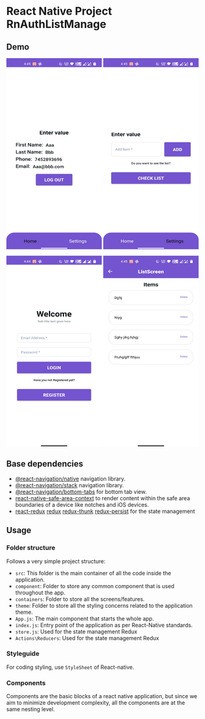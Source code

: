 # React Native Project RnAuthListManage


## Demo

<img src="/Screenshots/Screen1.jpg" width="250" height="500"/>             <img src="/Screenshots/Screen2.jpg" width="250" height="500"/>

<img src="/Screenshots/Screen3.jpg" width="250" height="500"/>             <img src="/Screenshots/Screen4.jpg" width="250" height="500"/> 

## Base dependencies

- [@react-navigation/native](https://github.com/react-navigation/react-navigation) navigation library.
- [@react-navigation/stack](https://github.com/react-navigation/react-navigation) navigation library.
- [@react-navigation/bottom-tabs](https://www.npmjs.com/package/@react-navigation/bottom-tabs) for bottom tab view.
- [react-native-safe-area-context](https://github.com/th3rdwave/react-native-safe-area-context) to render content within the safe area boundaries of a device like notches and iOS devices.
- [react-redux](https://github.com/reduxjs/react-redux) [redux](https://github.com/reduxjs/redux) [redux-thunk](https://github.com/reduxjs/redux-thunk) [redux-persist](https://github.com/rt2zz/redux-persist) for the state management

## Usage

### Folder structure

Follows a very simple project structure:

  - `src`: This folder is the main container of all the code inside the application.
  - `component`: Folder to store any common component that is used throughout the app.
  - `containers`: Folder to store all the screens/features.
  - `theme`: Folder to store all the styling concerns related to the application theme.
  - `App.js`: The main component that starts the whole app.
  - `index.js`: Entry point of the application as per React-Native standards.
  - `store.js`: Used for the state management Redux
  - `Actions\Reducers`: Used for the state management Redux


### Styleguide

For coding styling, use `StyleSheet` of React-native.

### Components

Components are the basic blocks of a react native application, but since we aim to minimize development complexity, all the components are at the same nesting level.



